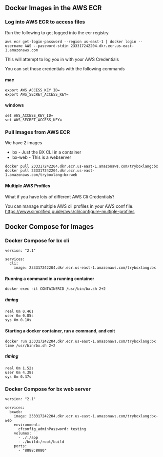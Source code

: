 ## Docker Images in the AWS ECR

### Log into AWS ECR to access files

Run the following to get logged into the ecr registry

```
aws ecr get-login-password --region us-east-1 | docker login --username AWS --password-stdin 233317242204.dkr.ecr.us-east-1.amazonaws.com
```

This will attempt to log you in with your AWS Credentials

You can set those credentials with the following commands

#### mac

```
export AWS_ACCESS_KEY_ID=
export AWS_SECRET_ACCESS_KEY=
```

#### windows

```
set AWS_ACCESS_KEY_ID=
set AWS_SECRET_ACCESS_KEY=
```

### Pull Images from AWS ECR

We have 2 images

- bx - Just the BX CLI in a container
- bx-web - This is a webserver

```
docker pull 233317242204.dkr.ecr.us-east-1.amazonaws.com/tryboxlang:bx
docker pull 233317242204.dkr.ecr.us-east-1.amazonaws.com/tryboxlang:bx-web
```

#### Multiple AWS Profiles

What if you have lots of different AWS Cli Credentials?

You can manage multiple AWS cli profiles in your AWS conf file.
https://www.simplified.guide/aws/cli/configure-multiple-profiles

## Docker Compose for Images

### Docker Compose for bx cli

```
version: "2.1"

services:
  cli:
    image: 233317242204.dkr.ecr.us-east-1.amazonaws.com/tryboxlang:bx
```

#### Running a command in a running container

```
docker exec -it CONTAINERID /usr/bin/bx.sh 2+2
```

##### timing

```
real 0m 0.46s
user 0m 0.85s
sys 0m 0.10s
```

#### Starting a docker container, run a command, and exit

```
docker run 233317242204.dkr.ecr.us-east-1.amazonaws.com/tryboxlang:bx time /usr/bin/bx.sh 2+2
```

##### timing

```
real 0m 1.52s
user 0m 4.38s
sys 0m 0.37s
```

### Docker Compose for bx web server

```
version: "2.1"

services:
  bxweb:
    image: 233317242204.dkr.ecr.us-east-1.amazonaws.com/tryboxlang:bx-web
    environment:
      cfconfig_adminPassword: testing
    volumes:
      - ./:/app
      - ./build:/root/build
    ports:
      - "8888:8080"

```
